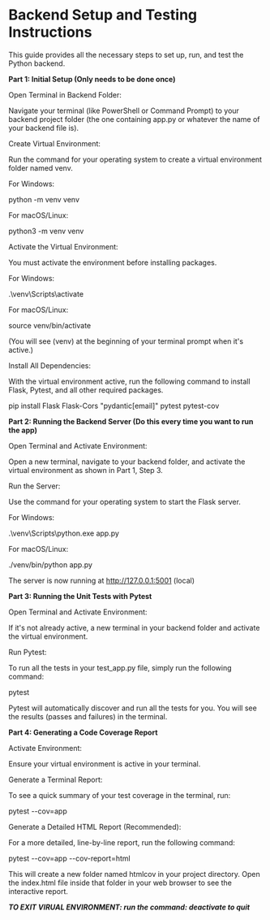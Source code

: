 # Backend Setup and Testing Instructions

This guide provides all the necessary steps to set up, run, and test the Python backend.



**Part 1: Initial Setup (Only needs to be done once)**

Open Terminal in Backend Folder:

Navigate your terminal (like PowerShell or Command Prompt) to your backend project folder (the one containing app.py or whatever the name of your backend file is).



Create Virtual Environment:

Run the command for your operating system to create a virtual environment folder named venv.



For Windows:

python -m venv venv



For macOS/Linux:

python3 -m venv venv



Activate the Virtual Environment:

You must activate the environment before installing packages.



For Windows:

.\\venv\\Scripts\\activate



For macOS/Linux:

source venv/bin/activate



(You will see (venv) at the beginning of your terminal prompt when it's active.)



Install All Dependencies:

With the virtual environment active, run the following command to install Flask, Pytest, and all other required packages.



pip install Flask Flask-Cors "pydantic[email]" pytest pytest-cov



**Part 2: Running the Backend Server (Do this every time you want to run the app)**

Open Terminal and Activate Environment:

Open a new terminal, navigate to your backend folder, and activate the virtual environment as shown in Part 1, Step 3.



Run the Server:

Use the command for your operating system to start the Flask server.



For Windows:

.\\venv\\Scripts\\python.exe app.py



For macOS/Linux:

./venv/bin/python app.py



The server is now running at http://127.0.0.1:5001 (local)



**Part 3: Running the Unit Tests with Pytest**

Open Terminal and Activate Environment:

If it's not already active, a new terminal in your backend folder and activate the virtual environment.



Run Pytest:

To run all the tests in your test\_app.py file, simply run the following command:



pytest



Pytest will automatically discover and run all the tests for you. You will see the results (passes and failures) in the terminal.



**Part 4: Generating a Code Coverage Report**

Activate Environment:

Ensure your virtual environment is active in your terminal.



Generate a Terminal Report:

To see a quick summary of your test coverage in the terminal, run:



pytest --cov=app



Generate a Detailed HTML Report (Recommended):

For a more detailed, line-by-line report, run the following command:



pytest --cov=app --cov-report=html



This will create a new folder named htmlcov in your project directory. Open the index.html file inside that folder in your web browser to see the interactive report.

***TO EXIT VIRUAL ENVIRONMENT: run the command: deactivate to quit***

